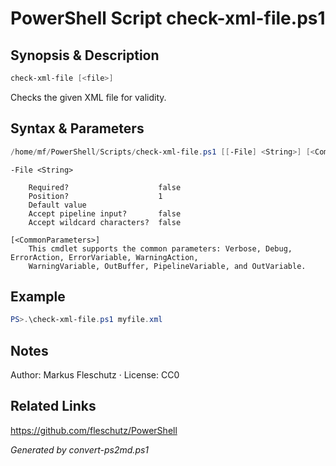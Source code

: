 # PowerShell Script check-xml-file.ps1

## Synopsis & Description
```powershell
check-xml-file [<file>]
```

Checks the given XML file for validity.

## Syntax & Parameters
```powershell
/home/mf/PowerShell/Scripts/check-xml-file.ps1 [[-File] <String>] [<CommonParameters>]
```

```
-File <String>
    
    Required?                    false
    Position?                    1
    Default value                
    Accept pipeline input?       false
    Accept wildcard characters?  false
```

```
[<CommonParameters>]
    This cmdlet supports the common parameters: Verbose, Debug, ErrorAction, ErrorVariable, WarningAction, 
    WarningVariable, OutBuffer, PipelineVariable, and OutVariable.
```

## Example
```powershell
PS>.\check-xml-file.ps1 myfile.xml
```


## Notes
Author: Markus Fleschutz · License: CC0

## Related Links
https://github.com/fleschutz/PowerShell

*Generated by convert-ps2md.ps1*

